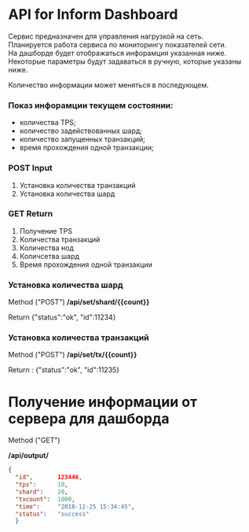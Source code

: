 # API for Inform Dashboard

Сервис предназначен для управления нагрузкой на сеть.    
Планируется работа сервиса по мониторингу показателей сети.    
На дашборде будет отображаться инфорамция указанная ниже.    
Некоторые параметры будут задаваться в ручную, которые указаны ниже.   

Количество информации может меняться в последующем.



### Показ инфорамции текущем состоянии:
- количества TPS;
- количество задействованных шард;
- количество запущенных транзакций;
- время прохождения одной транзакции;

### POST Input 
1. Установка количества транзакций
2. Установка количества шард

### GET Return
1. Получение TPS
2. Количества транзакций
3. Количества нод
4. Количсетва шард
5. Время прохождения одной транзакции



### Установка количества шард
Method ("POST")
**/api/set/shard/{{count}}**

Return 
{"status":"ok", "id":11234}

### Установка количества транзакций
Method ("POST")
**/api/set/tx/{{count}}**

Return :
{"status":"ok", "id":11235}


# Получение информации от сервера для дашборда
Method ("GET")


**/api/output/**

```json
{
  "id",       123446,
  "tps":      10,
  "shard":    20,
  "txcount":  1000,
  "time":     "2018-12-25 15:34:45",
  "status":   "success"
  }
```
